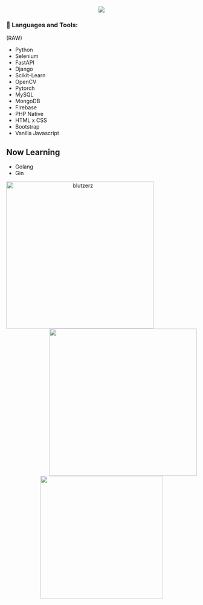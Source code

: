 <h1 align="center">
  <a href="https://git.io/typing-svg">
    <img src="https://readme-typing-svg.herokuapp.com/?lines=Hello,+There!+👋;This+is+BlutzerZ....;Nice+to+meet+you!&center=true&size=30">
  </a>
</h1>

### 🔨 Languages and Tools:
(RAW)
- Python
- Selenium
- FastAPI
- Django
- Scikit-Learn
- OpenCV
- Pytorch
- MySQL
- MongoDB
- Firebase
- PHP Native
- HTML x CSS
- Bootstrap
- Vanilla Javascript

## Now Learning
- Golang
- Gin



<div align=center>
    <a href="https://github.com/denvercoder1/github-readme-streak-stats" title="Go to Source">
      <img align="left" width=390 src="https://github-readme-streak-stats.herokuapp.com/?user=blutzerz&theme=react&border=61dafb&hide_border=true" alt="blutzerz" />
    </a>
    <a href="https://github.com/anuraghazra/github-readme-stats" title="Go to Source">
      <img align="right" width=390 src="https://github-readme-stats.vercel.app/api?username=blutzerz&show_icons=true&theme=react&border_color=61dafb&hide_border=true" />
    </a>
 </div>
  
 <br><br><br><br><br><br><br><br><br>
  <div align=center>
    <a href="https://github.com/anuraghazra/github-readme-stats">
      <img width=325 align="center" src="https://github-readme-stats.vercel.app/api/top-langs/?username=blutzerz&title_color=61dafb&text_color=ffffff&icon_color=61dafb&bg_color=20232a&langs_count=8&layout=compact&border_color=61dafb&hide_border=true" />
    </a>
  </div>
  <br>
